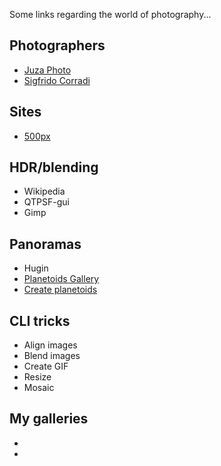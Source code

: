 <!-- 
.. link: 
.. description: 
.. tags: 
.. date: 2013/08/21 12:00:15
.. title: Photos
.. slug: photos
-->

Some links regarding the world of photography...    

## Photographers

* [Juza Photo](http://www.juzaphoto.com/home.php?l=it)
* [Sigfrido Corradi](http://www.sigfridocorradi.net/)
<!--* [Gergo](http://www.flickr.com/photos/pgaalien/) [Antal](http://500px.com/alienart)
[John Tisbury](johntisbury.deviantart.com)
-->
## Sites

+ [500px](http://500px.com/)

## HDR/blending

* Wikipedia
* QTPSF-gui
* Gimp

## Panoramas

* Hugin
* [Planetoids Gallery](http://www.visualswirl.com/inspiration/22-amazing-planetoid-photographs/)
* [Create planetoids](http://haloramics.tiedtheleader.com/PlanetoidHowTo/PlanetoidHowTo.html)

## CLI tricks

* Align images
* Blend images
* Create GIF
* Resize
* Mosaic

## My galleries

* 
* 